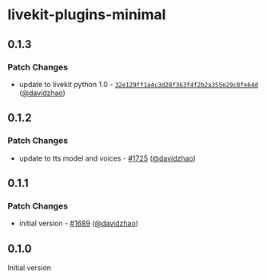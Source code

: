 # livekit-plugins-minimal

## 0.1.3

### Patch Changes

- update to livekit python 1.0 - [`32e129ff1a4c3d28f363f4f2b2a355e29c8fe64d`](https://github.com/livekit/agents/commit/32e129ff1a4c3d28f363f4f2b2a355e29c8fe64d) ([@davidzhao](https://github.com/davidzhao))

## 0.1.2

### Patch Changes

- update to tts model and voices - [#1725](https://github.com/livekit/agents/pull/1725) ([@davidzhao](https://github.com/davidzhao))

## 0.1.1

### Patch Changes

- initial version - [#1689](https://github.com/livekit/agents/pull/1689) ([@davidzhao](https://github.com/davidzhao))

## 0.1.0

Initial version
